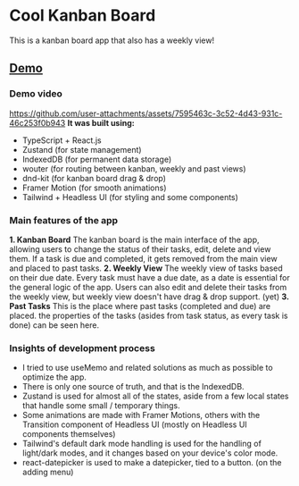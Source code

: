 # Cool Kanban Board
This is a kanban board app that also has a weekly view!
## [Demo](https://cool-kanban-board.vercel.app/)
### Demo video
https://github.com/user-attachments/assets/7595463c-3c52-4d43-931c-46c253f0b943
**It was built using:** 
- TypeScript + React.js
- Zustand (for state management)
- IndexedDB (for permanent data storage)
- wouter (for routing between kanban, weekly and past views)
- dnd-kit (for kanban board drag & drop)
- Framer Motion (for smooth animations)
- Tailwind + Headless UI (for styling and some components)
### Main features of the app
**1. Kanban Board** 
  The kanban board is the main interface of the app, allowing users to change the status of their tasks, edit, delete and view them. If a task is due and completed, it gets removed from the main view and placed to past tasks.
**2. Weekly View**
  The weekly view of tasks based on their due date. Every task must have a due date, as a date is essential for the general logic of the app. Users can also edit and delete their tasks from the weekly view, but weekly view doesn't have drag & drop support. (yet)
**3. Past Tasks**
  This is the place where past tasks (completed and due) are placed. the properties of the tasks (asides from task status, as every task is done) can be seen here.
### Insights of development process
- I tried to use useMemo and related solutions as much as possible to optimize the app.
- There is only one source of truth, and that is the IndexedDB.
- Zustand is used for almost all of the states, aside from a few local states that handle some small / temporary things.
- Some animations are made with Framer Motions, others with the Transition component of Headless UI (mostly on Headless UI components themselves)
- Tailwind's default dark mode handling is used for the handling of light/dark modes, and it changes based on your device's color mode.
- react-datepicker is used to make a datepicker, tied to a button. (on the adding menu)
